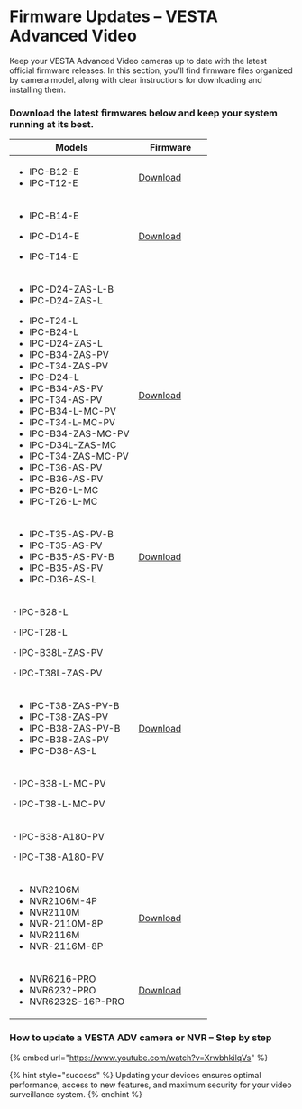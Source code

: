 # Firmware Updates – VESTA Advanced Video

Keep your VESTA Advanced Video cameras up to date with the latest official firmware releases. In this section, you’ll find firmware files organized by camera model, along with clear instructions for downloading and installing them.

### Download the latest firmwares below and keep your system running at its best.

<table><thead><tr><th>Models</th><th width="114">Firmware</th></tr></thead><tbody><tr><td><ul><li>IPC-B12-E</li><li>IPC-T12-E</li></ul></td><td><a href="https://gofile.me/7yryF/sATc8xwL7">Download</a></td></tr><tr><td><ul><li>IPC-B14-E</li></ul><ul><li>IPC-D14-E</li></ul><ul><li>IPC-T14-E</li></ul></td><td><a href="https://gofile.me/7yryF/91rvlZK7k">Download</a></td></tr><tr><td><ul><li>IPC-D24-ZAS-L-B</li><li>IPC-D24-ZAS-L</li></ul><ul><li>IPC-T24-L</li><li>IPC-B24-L</li><li>IPC-D24-ZAS-L</li><li>IPC-B34-ZAS-PV</li><li>IPC-T34-ZAS-PV</li><li>IPC-D24-L</li><li>IPC-B34-AS-PV</li><li>IPC-T34-AS-PV</li><li>IPC-B34-L-MC-PV</li><li>IPC-T34-L-MC-PV</li><li>IPC-B34-ZAS-MC-PV</li><li>IPC-D34L-ZAS-MC</li><li>IPC-T34-ZAS-MC-PV</li><li>IPC-T36-AS-PV</li><li>IPC-B36-AS-PV</li><li>IPC-B26-L-MC</li><li>IPC-T26-L-MC</li></ul></td><td><a href="https://gofile.me/7yryF/HYczagZrp">Download</a></td></tr><tr><td><ul><li>IPC-T35-AS-PV-B</li><li>IPC-T35-AS-PV</li><li>IPC-B35-AS-PV-B</li><li>IPC-B35-AS-PV</li><li>IPC-D36-AS-L</li></ul></td><td><a href="https://gofile.me/7yryF/LJPMxKDbU">Download</a></td></tr><tr><td><p>·         IPC-B28-L</p><p>·         IPC-T28-L</p><p>·         IPC-B38L-ZAS-PV</p><p>·         IPC-T38L-ZAS-PV</p></td><td></td></tr><tr><td><ul><li>IPC-T38-ZAS-PV-B</li><li>IPC-T38-ZAS-PV</li><li>IPC-B38-ZAS-PV-B</li><li>IPC-B38-ZAS-PV</li><li>IPC-D38-AS-L</li></ul></td><td><a href="https://gofile.me/7yryF/u9fVnKEjg">Download</a></td></tr><tr><td><p>·         IPC-B38-L-MC-PV</p><p>·         IPC-T38-L-MC-PV</p></td><td></td></tr><tr><td><p>·         IPC-B38-A180-PV</p><p>·         IPC-T38-A180-PV</p></td><td></td></tr><tr><td><ul><li>NVR2106M</li><li>NVR2106M-4P</li><li>NVR2110M</li><li>NVR-2110M-8P</li><li>NVR2116M</li><li>NVR-2116M-8P<br></li></ul></td><td><a href="https://gofile.me/7yryF/Lao7apVVP">Download</a></td></tr><tr><td><ul><li>NVR6216-PRO</li><li>NVR6232-PRO</li><li>NVR6232S-16P-PRO</li></ul></td><td><a href="https://gofile.me/7yryF/Ejdb44Cjx">Download</a></td></tr></tbody></table>



### How to update a VESTA ADV camera or NVR – Step by step

{% embed url="https://www.youtube.com/watch?v=XrwbhkilqVs" %}

{% hint style="success" %}
Updating your devices ensures optimal performance, access to new features, and maximum security for your video surveillance system.
{% endhint %}

